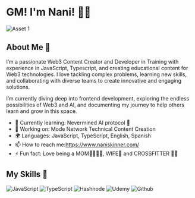 
# GM! I'm Nani! 👋🏼

![Asset 1](https://github.com/user-attachments/assets/280a1000-e6a5-492d-ab16-02452be5ca57)

## About Me 🚀

I’m a passionate Web3 Content Creator and Developer in Training with experience in JavaScript, Typescript, and creating educational content for Web3 technologies. I love tackling complex problems, learning new skills, and collaborating with diverse teams to create innovative and engaging solutions.

I’m currently diving deep into frontend development, exploring the endless possibilities of Web3 and AI, and documenting my journey to help others learn and grow in this space.

- 🌱 Currently learning: Nevermined AI protocol 🤖
- 🔭 Working on: Mode Network Technical Content Creation
- 🌍 Languages: JavaScript, TypeScript, English, Spanish
- 📫 How to reach me:https://www.naniskinner.com/
- ⚡ Fun fact: Love being a MOM👧🏻👦🏻, WIFE💞 and CROSSFITTER 💪🏼

## My Skills 🧠

![JavaScript](https://img.shields.io/badge/JavaScript-323330?style=for-the-badge&logo=javascript&logoColor=F7DF1E)
![TypeScript](https://img.shields.io/badge/TypeScript-007ACC?style=for-the-badge&logo=typescript&logoColor=white)
![Hashnode](https://img.shields.io/badge/Hashnode-2962FF?style=for-the-badge&logo=hashnode&logoColor=white)
![Udemy](https://img.shields.io/badge/Udemy-EC5252?style=for-the-badge&logo=Udemy&logoColor=white)
![Github](https://img.shields.io/badge/GitHub-100000?style=for-the-badge&logo=github&logoColor=white)












